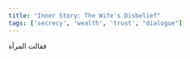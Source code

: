 ```yaml
---
title: "Inner Story: The Wife's Disbelief"
tags: ['secrecy', 'wealth', 'trust', "dialogue"]
---
```


 فقالت المرأة

